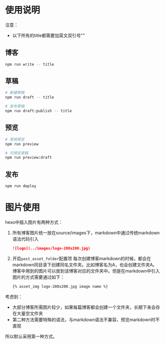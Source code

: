 # 使用说明

注意：
- 以下所有的title都需要加英文双引号""

## 博客
``` bash
npm run write -- title
```

## 草稿
``` bash
# 新建草稿
npm run draft -- title

# 发布草稿
npm run draft:publish -- title
```

## 预览
``` bash
# 常规预览
npm run preview

# 可预览草稿
npm run preview:draft
```

## 发布
``` bash
npm run deploy
```


# 图片使用
hexo中插入图片有两种方式：
1. 所有博客图片统一放在source/images下，markdown中通过传统markdown语法代码引入
   ``` markdown
   ![logo](../images/logo-200x200.jpg)
   ```
2. 开启`post_asset_folder`配置项
   每次创建博客markdown的时候，都会在markdown同目录下创建同名文件夹。比如博客名为A，也会创建文件夹A。
   博客中用到的图片可以放到该博客对应的文件夹中。但是在markdown中引入图片的方式需要通过如下：
   ``` markdown
   {% asset_img logo-200x200.jpg image name %}
   ```

考虑到：
- 大部分博客所需图片较少，如果每篇博客都会创建一个文件夹，长期下来会存在大量空文件夹
- 第二种方法需要特殊的语法，与markdown语法不兼容，预览markdown时不直观

所以默认采用第一种方式。
